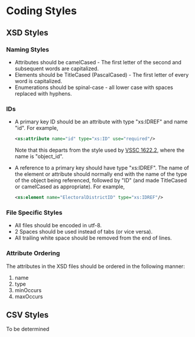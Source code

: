 # Coding Styles

## XSD Styles

### Naming Styles
+ Attributes should be camelCased - The first letter of the second and subsequent words are capitalized.
+ Elements should be TitleCased (PascalCased) - The first letter of every word is capitalized.
+ Enumerations should be spinal-case - all lower case with spaces replaced with hyphens.


### IDs

* A primary key ID should be an attribute with type "xs:IDREF" and name "id".
  For example,

    ```xml
    <xs:attribute name="id" type="xs:ID" use="required"/>
    ````
  Note that this departs from the style used by [VSSC 1622.2][vssc_1622],
  where the name is "object_id".

* A reference to a primary key should have type "xs:IDREF".  The name
  of the element or attribute should normally end with the name of the type
  of the object being referenced, followed by "ID" (and made TitleCased or
  camelCased as appropriate).  For example,

    ```xml
    <xs:element name="ElectoralDistrictID" type="xs:IDREF"/>
    ````


### File Specific Styles
+ All files should be encoded in utf-8.
+ 2 Spaces should be used instead of tabs (or vice versa).
+ All trailing white space should be removed from the end of lines.

### Attribute Ordering
The attributes in the XSD files should be ordered in the following manner:

1. name
2. type
3. minOccurs
4. maxOccurs

## CSV Styles
To be determined


[vssc_1622]: http://grouper.ieee.org/groups/1622/groups/2/index.html
